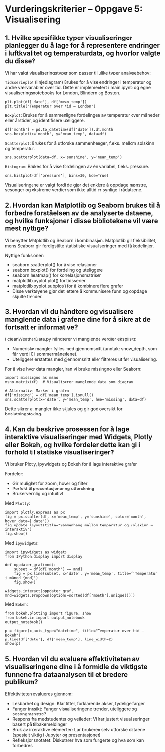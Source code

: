 # Vurderingskriterier – Oppgave 5: Visualisering
## 1. Hvilke spesifikke typer visualiseringer planlegger du å lage for å representere endringer i luftkvalitet og temperaturdata, og hvorfor valgte du disse?
Vi har valgt visualiseringstyper som passer til ulike typer analysebehov:

`Tidsserieplot` (linjediagram) Brukes for å vise endringer i temperatur og andre værvariabler over tid. Dette er implementert i main.ipynb og egne visualiseringsnotebooks for London, Blindern og Boston.
```
plt.plot(df['date'], df['mean_temp'])
plt.title("Temperatur over tid – London")
```

`Boxplot`: Brukes for å sammenligne fordelingen av temperatur over måneder eller årstider, og identifisere uteliggere.
```
df['month'] = pd.to_datetime(df['date']).dt.month
sns.boxplot(x='month', y='mean_temp', data=df)
```

`Scatterplot`: Brukes for å utforske sammenhenger, f.eks. mellom solskinn og temperatur.
```
sns.scatterplot(data=df, x='sunshine', y='mean_temp')
```

`Histogram`: Brukes for å vise fordelingen av én variabel, f.eks. pressure.
```
sns.histplot(df['pressure'], bins=30, kde=True)
```

Visualiseringene er valgt fordi de gjør det enklere å oppdage mønstre, sesonger og ekstreme verdier som ikke alltid er synlige i rådataene.

## 2. Hvordan kan Matplotlib og Seaborn brukes til å forbedre forståelsen av de analyserte dataene, og hvilke funksjoner i disse bibliotekene vil være mest nyttige?
Vi benytter Matplotlib og Seaborn i kombinasjon. Matplotlib gir fleksibilitet, mens Seaborn gir ferdigstilte statistiske visualiseringer med få kodelinjer.

Nyttige funksjoner:
- seaborn.scatterplot() for å vise relasjoner
- seaborn.boxplot() for fordeling og uteliggere
- seaborn.heatmap() for korrelasjonsmatriser
- matplotlib.pyplot.plot() for tidsserier
- matplotlib.pyplot.subplot() for å kombinere flere grafer
- Disse verktøyene gjør det lettere å kommunisere funn og oppdage skjulte trender.

## 3. Hvordan vil du håndtere og visualisere manglende data i grafene dine for å sikre at de fortsatt er informative?
I cleanWeatherData.py håndterer vi manglende verdier eksplisitt:

- Numeriske mangler fylles med gjennomsnitt (unntak: snow_depth, som får verdi 0 i sommermånedene).
- Uteliggere erstattes med gjennomsnitt eller filtreres ut før visualisering.

For å vise hvor data mangler, kan vi bruke missingno eller Seaborn:
```
import missingno as msno
msno.matrix(df)  # Visualiserer manglende data som diagram

# Alternativ: Marker i grafen
df['missing'] = df['mean_temp'].isnull()
sns.scatterplot(x='date', y='mean_temp', hue='missing', data=df)
```
Dette sikrer at mangler ikke skjules og gir god oversikt for beslutningstaking.

## 4. Kan du beskrive prosessen for å lage interaktive visualiseringer med Widgets, Plotly eller Bokeh, og hvilke fordeler dette kan gi i forhold til statiske visualiseringer?
Vi bruker Plotly, ipywidgets og Bokeh for å lage interaktive grafer

Fordeler:

- Gir mulighet for zoom, hover og filter
- Perfekt til presentasjoner og utforskning
- Brukervennlig og intuitivt

Med `Plotly`:
```
import plotly.express as px
fig = px.scatter(df, x='mean_temp', y='sunshine', color='month', hover_data=['date'])
fig.update_layout(title="Sammenheng mellom temperatur og solskinn – interaktiv")
fig.show()

```
Med `ipywidgets`:
```
import ipywidgets as widgets
from IPython.display import display

def oppdater_graf(mnd):
    subset = df[df['month'] == mnd]
    fig = px.line(subset, x='date', y='mean_temp', title=f'Temperatur i måned {mnd}')
    fig.show()

widgets.interact(oppdater_graf, mnd=widgets.Dropdown(options=sorted(df['month'].unique())))
```
Med `Bokeh`:
```
from bokeh.plotting import figure, show
from bokeh.io import output_notebook
output_notebook()

p = figure(x_axis_type="datetime", title="Temperatur over tid – Bokeh")
p.line(df['date'], df['mean_temp'], line_width=2)
show(p)
```
## 5. Hvordan vil du evaluere effektiviteten av visualiseringene dine i å formidle de viktigste funnene fra dataanalysen til et bredere publikum?
Effektiviteten evalueres gjennom:

- Lesbarhet og design: Klar tittel, forklarende akser, tydelige farger
- Fanger innsikt: Fanger visualiseringene trender, uteliggere og sesongmønstre?
- Respons fra medstudenter og veileder: Vi har justert visualiseringer basert på tilbakemeldinger
- Bruk av interaktive elementer: Lar brukeren selv utforske dataene (spesielt viktig i Jupyter og presentasjoner)
- Refleksjonsnotatet: Diskuterer hva som fungerte og hva som kan forbedres
